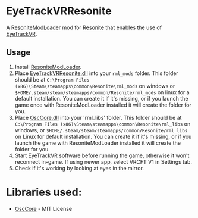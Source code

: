 # EyeTrackVRResonite

A [ResoniteModLoader](https://github.com/resonite-modding-group/ResoniteModLoader) mod for [Resonite](https://resonite.com/) that enables the use of [EyeTrackVR](https://github.com/EyeTrackVR/EyeTrackVR).

## Usage
1. Install [ResoniteModLoader](https://github.com/resonite-modding-group/ResoniteModLoader).
2. Place [EyeTrackVRResonite.dll](https://github.com/Wolf-Seisenbacher/EyeTrackVRResonite/releases) into your `rml_mods` folder. This folder should be at `C:\Program Files (x86)\Steam\steamapps\common\Resonite\rml_mods` on windows or `$HOME/.steam/steam/steamapps/common/Resonite/rml_mods` on linux for a default installation. You can create it if it's missing, or if you launch the game once with ResoniteModLoader installed it will create the folder for you.
3. Place [OscCore.dll](https://github.com/Wolf-Seisenbacher/EyeTrackVRResonite/releases) into your 'rml_libs' folder.  This folder should be at `C:\Program Files (x86)\Steam\steamapps\common\Resonite\rml_libs` on windows, or `$HOME/.steam/steam/steamapps/common/Resonite/rml_libs` on Linux for default installation. You can create it if it's missing, or if you launch the game with ResoniteModLoader installed it will create the folder for you.
4. Start EyeTrackVR software before running the game, otherwise it won't reconnect in-game. If using newer app, select VRCFT V1 in Settings tab.
5. Check if it's working by looking at eyes in the mirror.

# Libraries used:
- [OscCore](https://github.com/tilde-love/osc-core) - MIT License
